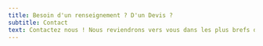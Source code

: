 ```yaml
---
title: Besoin d'un renseignement ? D'un Devis ?
subtitle: Contact
text: Contactez nous ! Nous reviendrons vers vous dans les plus brefs délais.
---
```

